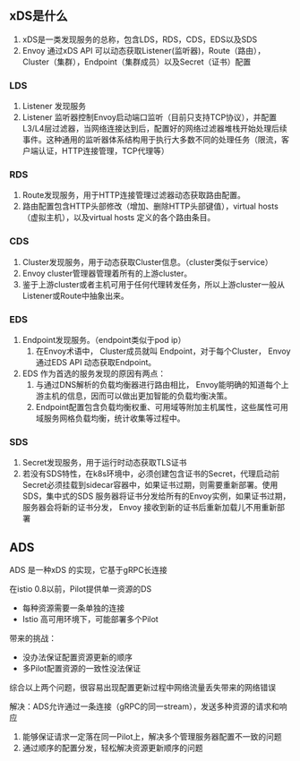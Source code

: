 ## xDS是什么

1. xDS是一类发现服务的总称，包含LDS，RDS，CDS，EDS以及SDS
2. Envoy 通过xDS API 可以动态获取Listener(监听器)，Route（路由），Cluster（集群），Endpoint（集群成员）以及Secret（证书）配置

### LDS

1. Listener 发现服务
2. Listener 监听器控制Envoy启动端口监听（目前只支持TCP协议），并配置L3/L4层过滤器，当网络连接达到后，配置好的网络过滤器堆栈开始处理后续事件。这种通用的监听器体系结构用于执行大多数不同的处理任务（限流，客户端认证，HTTP连接管理，TCP代理等）

### RDS

1. Route发现服务，用于HTTP连接管理过滤器动态获取路由配置。
2. 路由配置包含HTTP头部修改（增加、删除HTTP头部键值），virtual hosts （虚拟主机），以及virtual hosts 定义的各个路由条目。

### CDS

1. Cluster发现服务，用于动态获取Cluster信息。（cluster类似于service）
2. Envoy cluster管理器管理着所有的上游cluster。
3. 鉴于上游cluster或者主机可用于任何代理转发任务，所以上游cluster一般从Listener或Route中抽象出来。

### EDS

1. Endpoint发现服务。（endpoint类似于pod ip）
   1. 在Envoy术语中， Cluster成员就叫 Endpoint，对于每个Cluster， Envoy通过EDS API 动态获取Endpoint。
2. EDS 作为首选的服务发现的原因有两点：
   1. 与通过DNS解析的负载均衡器进行路由相比， Envoy能明确的知道每个上游主机的信息，因而可以做出更加智能的负载均衡决策。
   2. Endpoint配置包含负载均衡权重、可用域等附加主机属性，这些属性可用域服务网格负载均衡，统计收集等过程中。

### SDS

1. Secret发现服务，用于运行时动态获取TLS证书
2. 若没有SDS特性，在k8s环境中，必须创建包含证书的Secret，代理启动前Secret必须挂载到sidecar容器中，如果证书过期，则需要重新部署。使用SDS，集中式的SDS 服务器将证书分发给所有的Envoy实例，如果证书过期，服务器会将新的证书分发， Envoy 接收到新的证书后重新加载儿不用重新部署

## ADS

ADS 是一种xDS 的实现，它基于gRPC长连接

在istio 0.8以前，Pilot提供单一资源的DS

- 每种资源需要一条单独的连接
- Istio 高可用环境下，可能部署多个Pilot

带来的挑战：

- 没办法保证配置资源更新的顺序
- 多Pilot配置资源的一致性没法保证

综合以上两个问题，很容易出现配置更新过程中网络流量丢失带来的网络错误

解决：ADS允许通过一条连接（gRPC的同一stream），发送多种资源的请求和响应

1. 能够保证请求一定落在同一Pilot上，解决多个管理服务器配置不一致的问题
2. 通过顺序的配置分发，轻松解决资源更新顺序的问题











